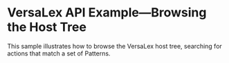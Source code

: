 # VersaLex API Example&mdash;Browsing the Host Tree

This sample illustrates how to browse the VersaLex host tree, searching
for actions that match a set of Patterns.
